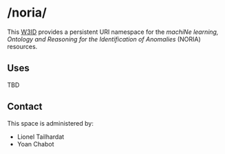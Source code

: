 # /noria/
This [W3ID](https://w3id.org) provides a persistent URI namespace for the *machiNe learning, Ontology and Reasoning for the Identification of Anomalies* (NORIA) resources.

## Uses
TBD

## Contact
This space is administered by:
* Lionel Tailhardat
* Yoan Chabot 
